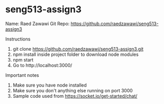 # seng513-assign3

Name: Raed Zawawi
Git Repo: https://github.com/raedzawawi/seng513-assign3


Instructions

1. git clone https://github.com/raedzawawi/seng513-assign3.git
2. npm install inside project folder to download node modules
3. npm start
4. Go to http://localhost:3000/

Important notes
1. Make sure you have node installed
2. Make sure you don't anything else running on port 3000
3. Sample code used from https://socket.io/get-started/chat/
